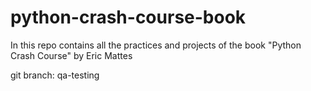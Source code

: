 # python-crash-course-book
In this repo contains all the practices and projects of the book "Python Crash Course" by Eric Mattes

git branch: qa-testing